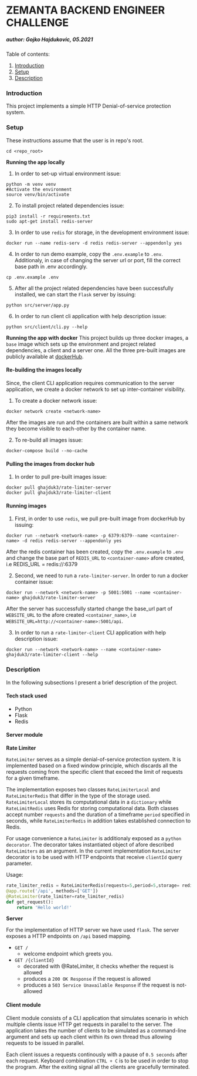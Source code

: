 # ZEMANTA BACKEND ENGINEER CHALLENGE
##### author: Gojko Hajdukovic, 05.2021

Table of contents:
1. [Introduction](#introduction)
2. [Setup](#setup)
3. [Description](#setup)

<a name="introduction"></a>
### Introduction
This project implements a simple HTTP Denial-of-service protection system.


<a name="setup"></a>
### Setup
These instructions assume that the user is in repo's root.
```shell script
cd <repo_root>
```

**Running the app locally**
1. In order to set-up virtual environment issue:
```shell script
python -m venv venv
#Activate the environment
source venv/bin/activate
```
2. To install project related dependencies issue:
```shell script
pip3 install -r requirements.txt
sudo apt-get install redis-server
```
3. In order to use `redis` for storage, in the development environment issue:
```shell script
docker run --name redis-serv -d redis redis-server --appendonly yes
```
4. In order to run demo example, copy the `.env.example` to `.env`. Additionaly, in case of changing the server url or port, fill the correct base path in .env accordingly.
```shell script
cp .env.example .env
```

5. After all the project related dependencies have been successfully installed, we can start the `Flask` server by issuing:
```shell script
python src/server/app.py
```

6. In order to run client cli application with help description issue:
```shell script
python src/client/cli.py --help
```

**Running the app with docker**
This project builds up three docker images, a `base` image which sets up the environment and project related dependencies, a client and a server one.
All the three pre-built images are publicly available at [dockerHub](https://hub.docker.com/u/ghajduk3).

#### Re-building the images locally 

Since, the client CLI application requires communication to the server application,
we create a docker network to set up inter-container visibility.
1. To create a docker network issue:
```shell script
docker network create <network-name>
```
After the images are run and the containers are built within a same network they become visible to each-other by the container name.

2. To re-build all images issue:
```shell script
docker-compose build --no-cache
```

#### Pulling the images from docker hub
1. In order to pull pre-built images issue:
```shell script
docker pull ghajduk3/rate-limiter-server
docker pull ghajduk3/rate-limiter-client
```

#### Running images
1. First, in order to use `redis`, we pull pre-built image from dockerHub by issuing:
```shell script
docker run --network <network-name> -p 6379:6379--name <container-name> -d redis redis-server --appendonly yes
```   
After the redis container has been created, copy the `.env.example` to `.env` and change the base part of `REDIS_URL` to `<container-name>` afore created, i.e REDIS_URL = redis://<container-name>:6379 

2. Second, we need to run a `rate-limiter-server`. In order to run a docker container issue:
```shell script
docker run --network <network-name> -p 5001:5001 --name <container-name> ghajduk3/rate-limiter-server
```
After the server has successfully started change the base_url part of `WEBSITE_URL` to the afore created `<container_name>`, i.e `WEBSITE_URL=http://<container-name>:5001/api`.

3. In order to run a `rate-limiter-client` CLI application with help description issue:
```shell script
docker run --network <network-name> --name <container-name> ghajduk3/rate-limiter-client --help
```
<a name="description"></a>
### Description
In the following subsections I present a brief description of the project.

#### Tech stack used
* Python
* Flask
* Redis

#### Server module

**Rate Limiter**

`RateLimiter` serves as a simple denial-of-service protection system.
It is implemented based on a fixed window principle, which discards all the requests coming from the specific client that exceed the limit of requests for a given timeframe.

The implementation  exposes two classes  `RateLimiterLocal` and `RateLimiterRedis`  that differ in the type of the storage used.
`RateLimiterLocal` stores its computational data in a `dictionary` while `RateLimitRedis` uses Redis for storing computational data. 
Both classes accept number `requests` and the duration of a timeframe `period` specified in seconds, while `RateLimiterRedis` in addition takes established connection to Redis.

For usage convenience a `RateLimiter` is additionaly exposed as a `python decorator`. The decorator takes instantiated object of afore described `RateLimiters` as an argument. 
In the current implementation `RateLimiter` decorator is to be used with HTTP endpoints that receive `clientId` query parameter.

Usage:
```python
rate_limiter_redis = RateLimiterRedis(requests=5,period=5,storage= redis_connection)
@app.route('/api', methods=['GET'])
@RateLimiter(rate_limiter=rate_limiter_redis)
def get_request():
    return 'Hello world!'

```


**Server** 

For the implementation of HTTP server we have used `flask`. The server exposes a HTTP endpoints on `/api` based mapping.
* `GET /` 
  * welcome endpoint which greets you.
* `GET /{clientId}` 
    * decorated with @RateLimiter, it checks whether the request is allowed
    * produces a `200 OK Response` if the request is allowed
    * produces a `503 Service Unavailable Response` if the request is not-allowed


#### Client module

Client module consists of a CLI application that simulates scenario in which multiple clients issue HTTP get requests in parallel to the server.
The application takes the number of clients to be simulated as a command-line argument and sets up each client within its own thread thus allowing requests to be issued in parallel.

Each client issues a requests continously with a pause of `0.5 seconds` after each request. 
Keyboard combination `CTRL + C` is to be used in order to stop the program. After the exiting signal all the clients are gracefully terminated.

